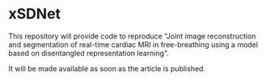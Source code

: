 # xSDNet
This repository will provide code to reproduce "Joint image reconstruction and segmentation of real-time cardiac MRI in free-breathing using a model based on disentangled representation learning".

It will be made available as soon as the article is published.


